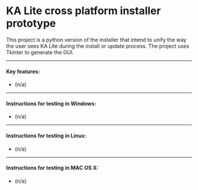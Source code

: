 KA Lite cross platform installer prototype
==========================================

This project is a python version of the installer that intend to unify the way the user sees KA Lite during the install or update process.
The project uses Tkinter to generate the GUI.

----
#### Key features:
* (n/a)

---
#### Instructions for testing in Windows:
* (n/a)

----
#### Instructions for testing in Linux:
* (n/a)

----
#### Instructions for testing in MAC OS X:
* (n/a)
